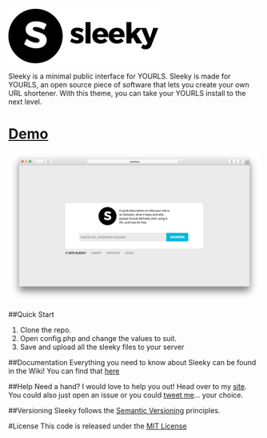 ![sleeky logo](assets/img/logo-small.png)

Sleeky is a minimal public interface for YOURLS. Sleeky is made for YOURLS, an open source piece of software that lets you create your own URL shortener. With this theme, you can take your YOURLS install to the next level.

# [Demo](http://sleeky.flynntes.com)

![screenshot](assets/img/screenshot1.png)

##Quick Start
1. Clone the repo.
2. Open config.php and change the values to suit.
3. Save and upload all the sleeky files to your server

##Documentation 
Everything you need to know about Sleeky can be found in the Wiki! You can find that [here](https://github.com/Flynntes/Sleeky/wiki)

##Help
Need a hand? I would love to help you out! Head over to my [site](http://flynntes.com/contact). You could also just open an issue or you could [tweet me](http://twitter.com/flynntes)... your choice.

##Versioning
Sleeky follows the [Semantic Versioning](http://semver.org/) principles.

#License
This code is released under the [MIT License](https://github.com/Flynntes/Sleeky/blob/master/LICENSE.md)
